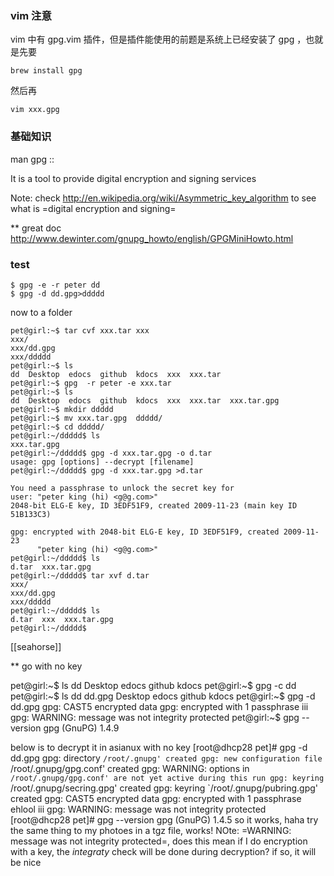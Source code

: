 ### vim 注意

vim 中有 gpg.vim 插件，但是插件能使用的前题是系统上已经安装了 gpg ，也就是先要

```
brew install gpg
```

然后再

```
vim xxx.gpg
```

### 基础知识

man gpg ::

 It is a tool to provide digital encryption and signing services

Note: check http://en.wikipedia.org/wiki/Asymmetric_key_algorithm to see what is =digital encryption and signing=


** great doc
http://www.dewinter.com/gnupg_howto/english/GPGMiniHowto.html

### test

```
$ gpg -e -r peter dd
$ gpg -d dd.gpg>ddddd
```

now to a folder

```
pet@girl:~$ tar cvf xxx.tar xxx
xxx/
xxx/dd.gpg
xxx/ddddd
pet@girl:~$ ls
dd  Desktop  edocs  github  kdocs  xxx  xxx.tar
pet@girl:~$ gpg  -r peter -e xxx.tar
pet@girl:~$ ls
dd  Desktop  edocs  github  kdocs  xxx  xxx.tar  xxx.tar.gpg
pet@girl:~$ mkdir ddddd
pet@girl:~$ mv xxx.tar.gpg  ddddd/
pet@girl:~$ cd ddddd/
pet@girl:~/ddddd$ ls
xxx.tar.gpg
pet@girl:~/ddddd$ gpg -d xxx.tar.gpg -o d.tar
usage: gpg [options] --decrypt [filename]
pet@girl:~/ddddd$ gpg -d xxx.tar.gpg >d.tar

You need a passphrase to unlock the secret key for
user: "peter king (hi) <g@g.com>"
2048-bit ELG-E key, ID 3EDF51F9, created 2009-11-23 (main key ID 51B133C3)

gpg: encrypted with 2048-bit ELG-E key, ID 3EDF51F9, created 2009-11-23
      "peter king (hi) <g@g.com>"
pet@girl:~/ddddd$ ls
d.tar  xxx.tar.gpg
pet@girl:~/ddddd$ tar xvf d.tar
xxx/
xxx/dd.gpg
xxx/ddddd
pet@girl:~/ddddd$ ls
d.tar  xxx  xxx.tar.gpg
pet@girl:~/ddddd$
```

[[seahorse]]

** go with no key

<example>
pet@girl:~$ ls
dd  Desktop  edocs  github  kdocs
pet@girl:~$ gpg -c dd
pet@girl:~$ ls
dd  dd.gpg  Desktop  edocs  github  kdocs
pet@girl:~$ gpg -d dd.gpg
gpg: CAST5 encrypted data
gpg: encrypted with 1 passphrase
iii
gpg: WARNING: message was not integrity protected
pet@girl:~$ gpg --version
gpg (GnuPG) 1.4.9
</example>

below is to decrypt it in asianux with no key
<example>
[root@dhcp28 pet]# gpg -d dd.gpg
gpg: directory `/root/.gnupg' created
gpg: new configuration file `/root/.gnupg/gpg.conf' created
gpg: WARNING: options in `/root/.gnupg/gpg.conf' are not yet active during this run
gpg: keyring `/root/.gnupg/secring.gpg' created
gpg: keyring `/root/.gnupg/pubring.gpg' created
gpg: CAST5 encrypted data
gpg: encrypted with 1 passphrase
ehlool iii
gpg: WARNING: message was not integrity protected
[root@dhcp28 pet]# gpg --version
gpg (GnuPG) 1.4.5
</example>
so it works, haha
try the same thing to my photoes in a tgz file, works!
NOte: =WARNING: message was not integrity protected=, does this mean
if I do encryption with a key, the *integraty* check will be done during decryption?
if so, it will be nice
